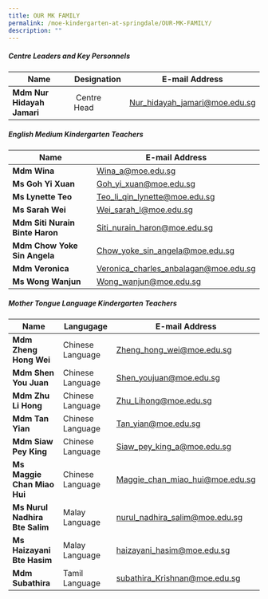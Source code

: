 ```yaml
---
title: OUR MK FAMILY
permalink: /moe-kindergarten-at-springdale/OUR-MK-FAMILY/
description: ""
---
```

##### Centre Leaders and Key Personnels



| Name | Designation | E-mail Address |
| -------- | -------- | -------- |
| **Mdm Nur Hidayah Jamari**     |  Centre Head     | [Nur\_hidayah\_jamari@moe.edu.sg](mailto:Nur_hidayah_jamari@moe.edu.sg)     |


##### English Medium Kindergarten Teachers


| Name  | E-mail Address |
| -------- | -------- | 
|**Mdm Wina**|[Wina_a@moe.edu.sg](mailto:Wina_a@moe.edu.sg)
|**Ms Goh Yi Xuan**|[Goh_yi_xuan@moe.edu.sg](mailto:Goh_yi_xuan@moe.edu.sg)
|**Ms Lynette Teo**|[Teo_li_qin_lynette@moe.edu.sg](mailto:Teo_li_qin_lynette@moe.edu.sg)
|**Ms Sarah Wei**|[Wei_sarah_l@moe.edu.sg](mailto:Wei_sarah_l@moe.edu.sg)
|**Mdm Siti Nurain Binte Haron** |[Siti_nurain_haron@moe.edu.sg](mailto:Siti_nurain_haron@moe.edu.sg)
|**Mdm Chow Yoke Sin Angela**|[Chow_yoke_sin_angela@moe.edu.sg](mailto:Chow_yoke_sin_angela@moe.edu.sg)
|**Mdm Veronica**|[Veronica_charles_anbalagan@moe.edu.sg](mailto:Veronica_charles_anbalagan@moe.edu.sg)
|**Ms Wong Wanjun**|[Wong_wanjun@moe.edu.sg](mailto:Wong_wanjun@moe.edu.sg)

##### Mother Tongue Language  Kindergarten Teachers


| Name  | Langugage| E-mail Address |
| -------- | -------- | --- |
|**Mdm Zheng Hong Wei**|Chinese Language| [Zheng_hong_wei@moe.edu.sg](mailto:Zheng_hong_wei@moe.edu.sg)
|**Mdm Shen You Juan**|Chinese Language|[Shen_youjuan@moe.edu.sg](mailto:Shen_youjuan@moe.edu.sg)
|**Mdm Zhu Li Hong**|Chinese Language|[Zhu_Lihong@moe.edu.sg](mailto:Zhu_Lihong@moe.edu.sg)
|**Mdm Tan Yian**|Chinese Language|[Tan_yian@moe.edu.sg  ](mailto:Tan_yian@moe.edu.sg)
|**Mdm Siaw Pey King**|Chinese Language|[Siaw_pey_king_a@moe.edu.sg](mailto:Siaw_pey_king_a@moe.edu.sg)
|**Ms Maggie Chan Miao Hui**|Chinese Language|[Maggie_chan_miao_hui@moe.edu.sg](mailto:Maggie_chan_miao_hui@moe.edu.sg)
|**Ms Nurul Nadhira Bte Salim**|Malay Language|[nurul_nadhira_salim@moe.edu.sg](mailto:nurul_nadhira_salim@moe.edu.sg)
|**Ms Haizayani Bte Hasim**|Malay Language| [haizayani_hasim@moe.edu.sg](mailto:haizayani_hasim@moe.edu.sg)
|**Mdm Subathira**|Tamil Language|[subathira_Krishnan@moe.edu.sg](mailto:subathira_Krishnan@moe.edu.sg)